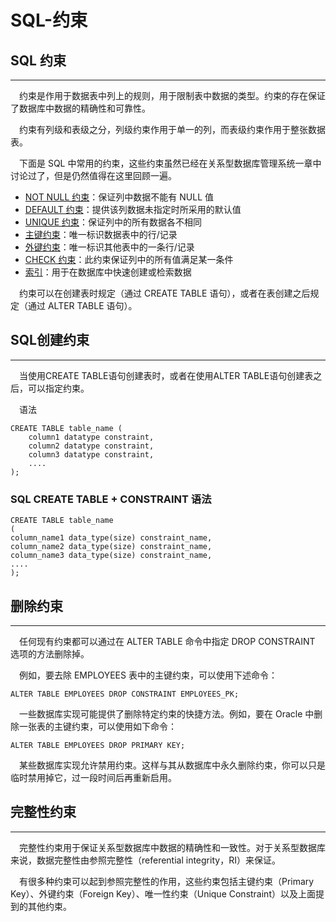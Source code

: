 # SQL-约束

## SQL 约束

------

　约束是作用于数据表中列上的规则，用于限制表中数据的类型。约束的存在保证了数据库中数据的精确性和可靠性。

　约束有列级和表级之分，列级约束作用于单一的列，而表级约束作用于整张数据表。

　下面是 SQL 中常用的约束，这些约束虽然已经在关系型数据库管理系统一章中讨论过了，但是仍然值得在这里回顾一遍。

- [NOT NULL 约束](https://www.w3cschool.cn/sql/6tlpzfpb.html)：保证列中数据不能有 NULL 值
- [DEFAULT 约束](https://www.w3cschool.cn/sql/jm8e9fpj.html)：提供该列数据未指定时所采用的默认值
- [UNIQUE 约束](https://www.w3cschool.cn/sql/wxzqsfpc.html)：保证列中的所有数据各不相同
- [主键约束](https://www.w3cschool.cn/sql/vle8zfpd.html)：唯一标识数据表中的行/记录
- [外键约束](https://www.w3cschool.cn/sql/5dycsfpf.html)：唯一标识其他表中的一条行/记录
- [CHECK 约束](https://www.w3cschool.cn/sql/fsq7hfph.html)：此约束保证列中的所有值满足某一条件
- [索引](https://www.w3cschool.cn/sql/cuj91oz2.html)：用于在数据库中快速创建或检索数据

　约束可以在创建表时规定（通过 CREATE TABLE 语句），或者在表创建之后规定（通过 ALTER TABLE 语句）。



## SQL创建约束

------

　当使用CREATE TABLE语句创建表时，或者在使用ALTER TABLE语句创建表之后，可以指定约束。

　语法

```
CREATE TABLE table_name (
    column1 datatype constraint,
    column2 datatype constraint,
    column3 datatype constraint,
    ....
);
```

### SQL CREATE TABLE + CONSTRAINT 语法

```
CREATE TABLE table_name                
(                
column_name1 data_type(size) constraint_name,                
column_name2 data_type(size) constraint_name,                
column_name3 data_type(size) constraint_name,                
....                
);      
```



## 删除约束

------

　任何现有约束都可以通过在 ALTER TABLE 命令中指定 DROP CONSTRAINT 选项的方法删除掉。

　例如，要去除 EMPLOYEES 表中的主键约束，可以使用下述命令：

```
ALTER TABLE EMPLOYEES DROP CONSTRAINT EMPLOYEES_PK;
```

　一些数据库实现可能提供了删除特定约束的快捷方法。例如，要在 Oracle 中删除一张表的主键约束，可以使用如下命令：

```
ALTER TABLE EMPLOYEES DROP PRIMARY KEY;
```

　某些数据库实现允许禁用约束。这样与其从数据库中永久删除约束，你可以只是临时禁用掉它，过一段时间后再重新启用。



## 完整性约束

------

　完整性约束用于保证关系型数据库中数据的精确性和一致性。对于关系型数据库来说，数据完整性由参照完整性（referential integrity，RI）来保证。

　有很多种约束可以起到参照完整性的作用，这些约束包括主键约束（Primary Key）、外键约束（Foreign Key）、唯一性约束（Unique Constraint）以及上面提到的其他约束。

